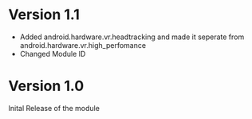 # Version 1.1
- Added android.hardware.vr.headtracking and made it seperate from android.hardware.vr.high_perfomance
- Changed Module ID

# Version 1.0
Inital Release of the module